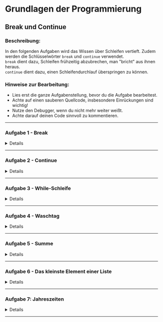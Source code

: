 # Grundlagen der Programmierung

## Break und Continue

### Beschreibung:
In den folgenden Aufgaben wird das Wissen über Schleifen vertieft.
Zudem werden die Schlüsselwörter `break` und `continue` verwendet.  
`break` dient dazu, Schleifen frühzeitig abzubrechen, man "bricht" aus ihnen heraus.  
`continue` dient dazu, einen Schleifendurchlauf überspringen zu können.

### Hinweise zur Bearbeitung:
- Lies erst die ganze Aufgabenstellung, bevor du die Aufgabe bearbeitest.
- Achte auf einen sauberen Quellcode, insbesondere Einrückungen sind wichtig!
- Nutze den Debugger, wenn du nicht mehr weiter weißt.
- Achte darauf deinen Code sinnvoll zu kommentieren.

---

### Aufgabe 1 - Break

<details>

> In dieser Aufgabe ist die Konstante `numbers` vorgegeben, diese muss nicht angepasst werden.

Schreibe eine Schleife, welche jedes Element der Liste auf der Konsole ausgibt.
Wenn das Element `42` ist, soll auf der Konsole zusätzlich `Zahl gefunden` ausgegeben werden.
Breche daraufhin die Schleife ab.

Am Ende sollte auf der Konsole also folgendes stehen:
```
62  
34  
364  
235  
57  
68  
2  
325  
6
42
Zahl gefunden
```

**Modul für die Aufgabe:** *Aufgabe1*  
**Datei für die Aufgabe:** *Break.kt*

</details>

---

### Aufgabe 2 - Continue

<details>

> In dieser Aufgabe ist die Konstante `numbers` vorgegeben, diese muss nicht angepasst werden.

Schreibe eine Schleife, welche jedes Element der Liste auf der Konsole ausgibt.
Sollte das Element jedoch `42` sein, so soll das Element **nicht** auf der Konsole ausgegeben werden.
Nutze hierfür das Schlüsselwort `continue`.

Am Ende sollte auf der Konsole also folgendes stehen:
```
34  
235  
24  
7346  
34
```

**Modul für die Aufgabe:** *Aufgabe2*  
**Datei für die Aufgabe:** *Continue.kt*


</details>

---

### Aufgabe 3 - While-Schleife

<details>

Erstelle eine Funktion, welche als Parameter eine Liste und eine Zahl übergeben bekommt.
Die Funktion soll mittels *While-Schleife* die Werte in der Liste mit der gegebenen Zahl multiplizieren.
Am Ende soll die Funktion die multiplizierte Liste wieder zurückgegeben.

> In der `woche06.Tag03Vererbung.musterloesungen.Aufgabe5.src.woche06.Tag03Vererbung.musterloesungen.Aufgabe6.src.woche06.Tag03Vererbung.musterloesungen.Aufgabe7.src.woche04.Tag05Wiederholung.musterloesungen.main()` ist schon eine Liste namens `numbers` gegeben, diese kannst du verwenden, um deine Funktion zu testen.

Sollte man die Liste `numbers` und `3` in die Funktion geben, so sollte auf der Konsole folgendes stehen.
(Der print Befehl sollte in der `woche06.Tag03Vererbung.musterloesungen.Aufgabe5.src.woche06.Tag03Vererbung.musterloesungen.Aufgabe6.src.woche06.Tag03Vererbung.musterloesungen.Aufgabe7.src.woche04.Tag05Wiederholung.musterloesungen.main()` stehen)

```
[75.0, 99.9, 150.0, 300.0]
```

**Modul für die Aufgabe:** *Aufgabe3*  
**Datei für die Aufgabe:** *WhileSchleife.kt*

</details>

---

### Aufgabe 4 - Waschtag

<details>

Wir haben einen Haufen an T-Shirts, die wir waschen wollen.
Dazu müssen wir die T-Shirts erstmal nach Farbe sortieren.
Die zu waschenden T-Shirts sind in der Liste `shirts` gespeichert.

Schreibe eine Schleife deiner Wahl, die die Liste an T-Shirts durchgeht.  
Wenn die Farbe Rot ist, füge das T-Shirt der Liste redShirts hinzu.
Wenn die Farbe Blau ist, füge das T-Shirt der Liste blueShirts hinzu.  
Wie viele T-Shirts jeder Farbe gibt es?

**Modul für die Aufgabe:** *Aufgabe4*  
**Datei für die Aufgabe:** *Waschtag.kt*

</details>

---

### Aufgabe 5 - Summe

<details>

Wir kriegen von unserem Chef eine Liste mit Gebühren, die zu bezahlen sind.  
Er möchte wissen, wie viel er insgesamt zahlen muss.

Schreibe eine Funktion, die eine Liste mit Zahlen als Parameter bekommt,  
die Zahlen zusammen addiert und das Ergebnis wieder zurückgibt.

- Du darfst für deine Lösung nicht die `sum()` Funktion verwenden.
- Löse das Problem mit einer Schleife.

Deine Funktion stimmt, wenn du in etwa `5366.78` heraus bekommst,
solltest du deine Funktion auf die gegebene Liste `fees` anwenden.  
(Das Ergebnis kann sich von Computer zu Computer ein ganz kleines bisschen unterscheiden).

**Modul für die Aufgabe:** *Aufgabe5*  
**Datei für die Aufgabe:** *Gebuehren.kt*

</details>

---

### Aufgabe 6 - Das kleinste Element einer Liste

<details>

Schreibe eine Funktion, die eine Liste mit Zahlen als Parameter bekommt.  
Schreibe in der Funktion eine Schleife deiner Wahl, die über die Liste läuft
und die kleinste Zahl herausfindet.  
Anschließend soll die Funktion die kleinste Zahl zurückgeben und in der Konsole ausgeben.

- Du darfst für deine Lösung nicht die `min()` Funktion verwenden.
- Löse das Problem mit einer Schleife.

Wenn du deine Funktion auf die gegebene Liste `numbers`anwendest,
funktioniert sie, wenn du `24` heraus bekommst.

**Modul für die Aufgabe:** *Aufgabe6*  
**Datei für die Aufgabe:** *KleinsteElement.kt*

</details>

---

### Aufgabe 7: Jahreszeiten

<details>

> In dieser Aufgabe ist eine Liste `monate` mit allen 12 Monaten gegeben, welche nicht angepasst werden soll.

**A)**  
Schreibe eine Funktion, welche einen Monat als Parameter erhält und die Jahreszeit für den Monat zurückgibt.

Die Monate sind dabei so auf die Jahreszeiten verteilt:

- Winter:
    - Dezember, Januar, Februar
- Frühling:
    - März, April, Mai
- Sommer:
    - Juni, Juli, August
- Herbst:
    - September, Oktober, November

D.h. wenn die Funktion den Monat "April" als Parameter bekommt,  
soll die Funktion die Jahreszeit "Frühling" zurückgeben.

---

**B)**

Schreibe in der `woche06.Tag03Vererbung.musterloesungen.Aufgabe5.src.woche06.Tag03Vererbung.musterloesungen.Aufgabe6.src.woche06.Tag03Vererbung.musterloesungen.Aufgabe7.src.woche04.Tag05Wiederholung.musterloesungen.main()` eine Schleife,
die alle Monate mit ihrer Jahreszeit in der Konsole ausgibt.

In der Konsole sollte dann folgendes ausgegeben werden:

```
Der Januar ist im Winter
Der Februar ist im Winter
Der März ist im Frühling
...
Der Dezember ist im Winter
```

---

**C)**

Schreibe eine Schleife deiner Wahl, die nur die Sommermonate in der Konsole ausgibt.

---

**D)**

Schreibe eine Schleife deiner Wahl, die alle Monate außer den Juni und den September ausgibt.

---

**E)**

Schreibe eine Schleife deiner Wahl, die ab dem März jeden zweiten Monat ausgibt.

**Modul für die Aufgabe:** *Aufgabe7*  
**Datei für die Aufgabe:** *Jahreszeiten.kt*

</details>

---
